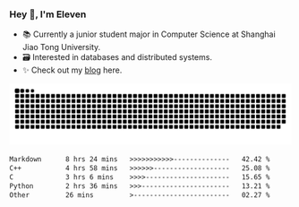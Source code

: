### Hey 👋, I'm Eleven

- 📚 Currently a junior student major in Computer Science at Shanghai Jiao Tong University.
- 🗃️ Interested in databases and distributed systems.
- ✨ Check out my [blog](https://blog.eleven.wiki) here.

![github contribution grid snake animation](https://raw.githubusercontent.com/El-even-11/El-even-11/output/github-contribution-grid-snake.svg)

<!--START_SECTION:waka-->

```text
Markdown      8 hrs 24 mins   >>>>>>>>>>>--------------   42.42 %
C++           4 hrs 58 mins   >>>>>>-------------------   25.08 %
C             3 hrs 6 mins    >>>>---------------------   15.65 %
Python        2 hrs 36 mins   >>>----------------------   13.21 %
Other         26 mins         >------------------------   02.27 %
```

<!--END_SECTION:waka-->
